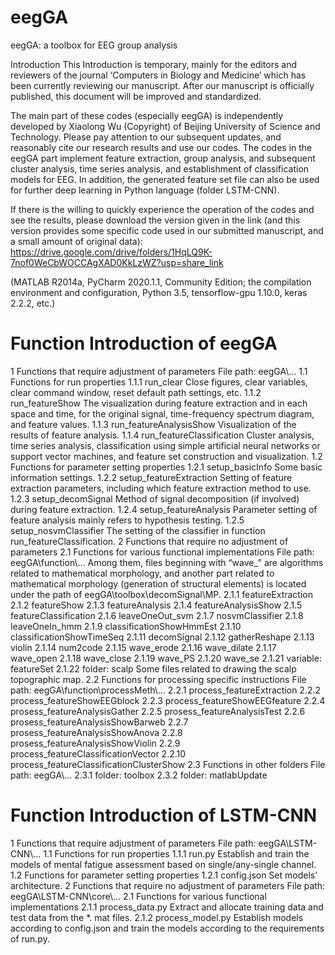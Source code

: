 # eegGA
eegGA: a toolbox for EEG group analysis

Introduction
This Introduction is temporary, mainly for the editors and reviewers of the journal ‘Computers in Biology and Medicine’ which has been currently reviewing our manuscript. After our manuscript is officially published, this document will be improved and standardized.

The main part of these codes (especially eegGA) is independently developed by Xiaolong Wu (Copyright) of Beijing University of Science and Technology. Please pay attention to our subsequent updates, and reasonably cite our research results and use our codes.
The codes in the eegGA part implement feature extraction, group analysis, and subsequent cluster analysis, time series analysis, and establishment of classification models for EEG. In addition, the generated feature set file can also be used for further deep learning in Python language (folder LSTM-CNN).

If there is the willing to quickly experience the operation of the codes and see the results, please download the version given in the link (and this version provides some specific code used in our submitted manuscript, and a small amount of original data):
https://drive.google.com/drive/folders/1HqLQ9K-7nof0WeCbWOCCAgXAD0KkLzWZ?usp=share_link

(MATLAB R2014a, PyCharm 2020.1.1, Community Edition; the compilation environment and configuration, Python 3.5, tensorflow-gpu 1.10.0, keras 2.2.2, etc.)

# Function Introduction of eegGA
1 Functions that require adjustment of parameters
File path: eegGA\…
1.1 Functions for run properties
1.1.1 run_clear
Close figures, clear variables, clear command window, reset default path settings, etc.
1.1.2 run_featureShow
The visualization during feature extraction and in each space and time, for the original signal, time-frequency spectrum diagram, and feature values.
1.1.3 run_featureAnalysisShow
Visualization of the results of feature analysis.
1.1.4 run_featureClassification
Cluster analysis, time series analysis, classification using simple artificial neural networks or support vector machines, and feature set construction and visualization.
1.2 Functions for parameter setting properties
1.2.1 setup_basicInfo
Some basic information settings.
1.2.2 setup_featureExtraction
Setting of feature extraction parameters, including which feature extraction method to use.
1.2.3 setup_decomSignal
Method of signal decomposition (if involved) during feature extraction.
1.2.4 setup_featureAnalysis
Parameter setting of feature analysis mainly refers to hypothesis testing.
1.2.5 setup_nosvmClassifier
The setting of the classifier in function run_featureClassification.
2 Functions that require no adjustment of parameters 
2.1 Functions for various functional implementations
File path: eegGA\function\…
Among them, files beginning with “wave_” are algorithms related to mathematical morphology, and another part related to mathematical morphology (generation of structural elements) is located under the path of eegGA\toolbox\decomSignal\MP\.
2.1.1 featureExtraction
2.1.2 featureShow
2.1.3 featureAnalysis
2.1.4 featureAnalysisShow
2.1.5 featureClassification
2.1.6 leaveOneOut_svm
2.1.7 nosvmClassifier
2.1.8 leaveOneIn_hmm
2.1.9 classificationShowHmmEst
2.1.10 classificationShowTimeSeq
2.1.11 decomSignal
2.1.12 gatherReshape
2.1.13 violin
2.1.14 num2code
2.1.15 wave_erode
2.1.16 wave_dilate
2.1.17 wave_open
2.1.18 wave_close
2.1.19 wave_PS
2.1.20 wave_se
2.1.21 variable: featureSet
2.1.22 folder: scalp
Some files related to drawing the scalp topographic map.
2.2 Functions for processing specific instructions
File path: eegGA\function\processMeth\…
2.2.1 process_featureExtraction
2.2.2 process_featureShowEEGblock
2.2.3 process_featureShowEEGfeature
2.2.4 prosess_featureAnalysisGather
2.2.5 prosess_featureAnalysisTest
2.2.6 prosess_featureAnalysisShowBarweb
2.2.7 prosess_featureAnalysisShowAnova
2.2.8 prosess_featureAnalysisShowViolin
2.2.9 process_featureClassificationVector
2.2.10 process_featureClassificationClusterShow
2.3 Functions in other folders
File path: eegGA\…
2.3.1 folder: toolbox
2.3.2 folder: matlabUpdate

# Function Introduction of LSTM-CNN
1 Functions that require adjustment of parameters
File path: eegGA\LSTM-CNN\…
1.1 Functions for run properties
1.1.1 run.py
Establish and train the models of mental fatigue assessment based on single/any-single channel.
1.2 Functions for parameter setting properties
1.2.1 config.json
Set models’ architecture.
2 Functions that require no adjustment of parameters
File path: eegGA\LSTM-CNN\core\…
2.1 Functions for various functional implementations
2.1.1 process_data.py
Extract and allocate training data and test data from the *. mat files.
2.1.2 process_model.py
Establish models according to config.json and train the models according to the requirements of run.py.
